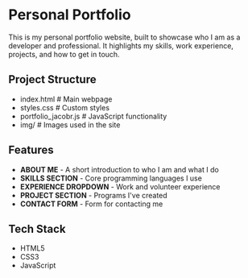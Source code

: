 # Personal Portfolio
This is my personal portfolio website, built to showcase who I am as a developer and professional.
It highlights my skills, work experience, projects, and how to get in touch. 

## Project Structure

- index.html  # Main webpage
- styles.css  # Custom styles
- portfolio_jacobr.js  # JavaScript functionality
- img/  # Images used in the site

## Features

- **ABOUT ME** - A short introduction to who I am and what I do
- **SKILLS SECTION** - Core programming languages I use
- **EXPERIENCE DROPDOWN** - Work and volunteer experience
- **PROJECT SECTION** - Programs I've created
- **CONTACT FORM** - Form for contacting me

## Tech Stack
- HTML5
- CSS3
- JavaScript

